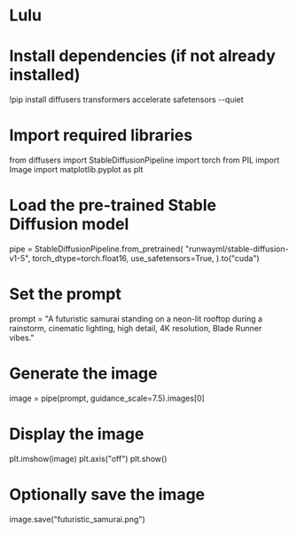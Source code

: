 # Lulu
# Install dependencies (if not already installed)
!pip install diffusers transformers accelerate safetensors --quiet

# Import required libraries
from diffusers import StableDiffusionPipeline
import torch
from PIL import Image
import matplotlib.pyplot as plt

# Load the pre-trained Stable Diffusion model
pipe = StableDiffusionPipeline.from_pretrained(
    "runwayml/stable-diffusion-v1-5",
    torch_dtype=torch.float16,
    use_safetensors=True,
).to("cuda")

# Set the prompt
prompt = "A futuristic samurai standing on a neon-lit rooftop during a rainstorm, cinematic lighting, high detail, 4K resolution, Blade Runner vibes."

# Generate the image
image = pipe(prompt, guidance_scale=7.5).images[0]

# Display the image
plt.imshow(image)
plt.axis("off")
plt.show()

# Optionally save the image
image.save("futuristic_samurai.png")

